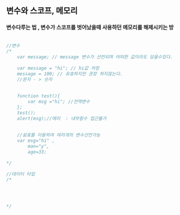 ## 변수와 스코프, 메모리

#### 변수다루는 법 , 변수가 스코프를 벗어났을때 사용하던 메모리를 해제시키는 방


```javascript
	
//변수
/*
    var message; // message 변수가 선언되며 어떠한 값이라도 담을수있다.
    
    var message = "hi"; // hi값 저장   
    message = 100; // 유효하지만 권장 하지않는다.
    //문자 - > 숫자
    
    
    function test(){
        var msg ="hi"; //전역변수
    };
    test();
    alert(msg);//에러  : 내부함수 접근불가
    
    
    //쉼표를 이용하여 여러개의 변수선언가능
    var msg="hi" ,
        man="y",
        age=33;
    
*/

//데이터 타입
/*
    



*/






```





